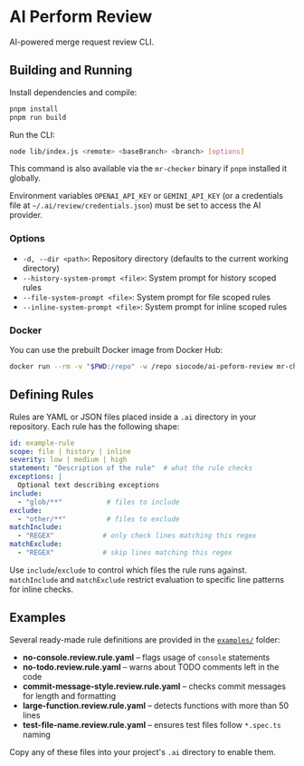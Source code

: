 # AI Perform Review

AI-powered merge request review CLI.

## Building and Running

Install dependencies and compile:

```bash
pnpm install
pnpm run build
```

Run the CLI:

```bash
node lib/index.js <remote> <baseBranch> <branch> [options]
```

This command is also available via the `mr-checker` binary if `pnpm` installed it globally.

Environment variables `OPENAI_API_KEY` or `GEMINI_API_KEY` (or a credentials file at `~/.ai/review/credentials.json`) must be set to access the AI provider.

### Options

- `-d, --dir <path>`: Repository directory (defaults to the current working directory)
- `--history-system-prompt <file>`: System prompt for history scoped rules
- `--file-system-prompt <file>`: System prompt for file scoped rules
- `--inline-system-prompt <file>`: System prompt for inline scoped rules

### Docker

You can use the prebuilt Docker image from Docker Hub:

```bash
docker run --rm -v "$PWD:/repo" -w /repo siocode/ai-peform-review mr-checker <remote> <baseBranch> <branch>
```

## Defining Rules

Rules are YAML or JSON files placed inside a `.ai` directory in your repository. Each rule has the following shape:

```yaml
id: example-rule
scope: file | history | inline
severity: low | medium | high
statement: "Description of the rule"  # what the rule checks
exceptions: |
  Optional text describing exceptions
include:
  - "glob/**"           # files to include
exclude:
  - "other/**"          # files to exclude
matchInclude:
  - "REGEX"            # only check lines matching this regex
matchExclude:
  - "REGEX"            # skip lines matching this regex
```

Use `include`/`exclude` to control which files the rule runs against. `matchInclude` and `matchExclude` restrict evaluation to specific line patterns for inline checks.

## Examples

Several ready-made rule definitions are provided in the [`examples/`](examples/) folder:

- **no-console.review.rule.yaml** – flags usage of `console` statements
- **no-todo.review.rule.yaml** – warns about TODO comments left in the code
- **commit-message-style.review.rule.yaml** – checks commit messages for length and formatting
- **large-function.review.rule.yaml** – detects functions with more than 50 lines
- **test-file-name.review.rule.yaml** – ensures test files follow `*.spec.ts` naming

Copy any of these files into your project's `.ai` directory to enable them.
